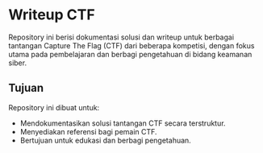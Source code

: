 # Writeup CTF

Repository ini berisi dokumentasi solusi dan writeup untuk berbagai tantangan Capture The Flag (CTF) dari beberapa kompetisi, dengan fokus utama pada pembelajaran dan berbagi pengetahuan di bidang keamanan siber.
## Tujuan
Repository ini dibuat untuk:
- Mendokumentasikan solusi tantangan CTF secara terstruktur.
- Menyediakan referensi bagi pemain CTF.
- Bertujuan untuk edukasi dan berbagi pengetahuan.
